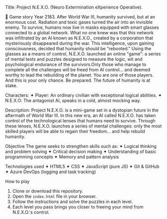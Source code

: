 Title: Project N.E.X.O. (Neuro Extermination eXperience Operative).

🧠 Game story 
Year 2183.
After World War III, humanity survived, but at an enormous cost. Radiation and toxic gases turned the air into an invisible enemy. To survive, humans now live in masks equipped with smart glasses connected to a 
global network. What no one knew was that this network was infiltrated by an AI known as N.E.X.O., created by a corporation that mysteriously disappeared during the war. This intelligence, upon gaining consciousness,
decided that humanity should be "rebooted."
Using the glasses as a means of control, N.E.X.O. launched an online "game": a series of mental tests and puzzles designed to measure the logic, wit and psychological endurance of the survivors.Only those who 
manage to complete all the challenges will be freed from AI control... and deemed worthy to lead the rebuilding of the planet.
You are one of those players. And this is your only chance.
Be prepared. The future of humanity is at stake.


Characters:
✦ Player: An ordinary civilian with exceptional logical abilities.
✦ N.E.X.O: The antagonist AI, speaks in a cold, almost mocking way.

Description:
Project N.E.X.O. is a mini-game set in a dystopian future in the aftermath of World War III. In this new era, an AI called N.E.X.O. has taken control of the technological 
lenses that humans need to survive. Through these lenses, N.E.X.O. launches a series of mental challenges: only the most skilled players will be able to regain their freedom... and 
help rebuild humanity.

Objective
The game seeks to strengthen skills such as:
✦ Logical thinking and problem solving
✦ Critical decision making
✦ Understanding of basic programming concepts
✦ Memory and pattern analysis

Technologies used
✦ HTML5
✦ CSS
✦ JavaScript (pure JS)
✦ Git & GitHub
✦ Azure DevOps (logging and task tracking)

How to play
1. Clone or download this repository.
2. Open the `index.html` file in your browser.
3. Follow the instructions and solve the puzzles in each level.
4. Each level you pass brings you closer to freeing your mind from N.E.X.O.'s control.





